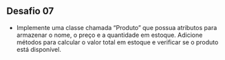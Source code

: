 ## Desafio 07
  * Implemente uma classe chamada “Produto” que possua atributos para armazenar o nome, o preço e a quantidade em estoque. Adicione métodos para calcular o valor total em estoque e verificar se o produto está disponível.
